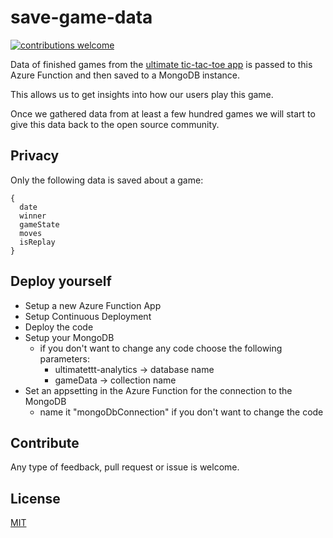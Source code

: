 # save-game-data
[![contributions welcome](https://img.shields.io/badge/contributions-welcome-brightgreen.svg?style=flat)](https://github.com/ultimate-ttt/save-game-data/issues)

Data of finished games from the [ultimate tic-tac-toe app](https://github.com/ultimate-ttt/ultimate-ttt) is passed to this Azure Function and then saved to a MongoDB instance.

This allows us to get insights into how our users play this game. 

Once we gathered data from at least a few hundred games we will start to give this data back to the open source community.

## Privacy
Only the following data is saved about a game: 

```
{
  date
  winner
  gameState
  moves
  isReplay
}
```

## Deploy yourself
- Setup a new Azure Function App 
- Setup Continuous Deployment
- Deploy the code
- Setup your MongoDB
  - if you don't want to change any code choose the following parameters:
    - ultimatettt-analytics -> database name
    - gameData -> collection name
- Set an appsetting in the Azure Function for the connection to the MongoDB
  - name it "mongoDbConnection" if you don't want to change the code

## Contribute
Any type of feedback, pull request or issue is welcome.

## License
[MIT](https://tldrlegal.com/license/mit-license)
